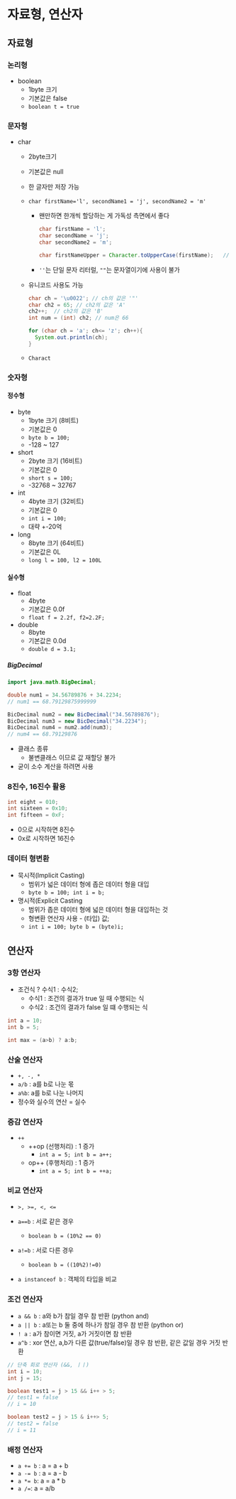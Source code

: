 # 자료형, 연산자

## 자료형

### 논리형

- boolean
  - 1byte 크기
  - 기본값은 false
  - `boolean t = true`

### 문자형

- char
  - 2byte크기
  
  - 기본값은 null
  
  - 한 글자만 저장 가능
  
  - `char firstName='l', secondName1 = 'j', secondName2 = 'm' `
  
    - 왠만하면 한개씩 할당하는 게 가독성 측면에서 좋다
  
      ```java
      char firstName = 'l';
      char secondName = 'j';
      char secondName2 = 'm';
      
      char firstNameUpper = Character.toUpperCase(firstName);	// L
      ```
    - `''`는 단일 문자 리터럴, `""`는 문자열이기에 사용이 불가
  
  - 유니코드 사용도 가능
  
    ```java
    char ch = '\u0022'; // ch의 값은 '"'
    char ch2 = 65; // ch2의 값은 'A'
    ch2++;	// ch2의 값은 'B'
    int num = (int) ch2; // num은 66
    
    for (char ch = 'a'; ch<= 'z'; ch++){
      System.out.println(ch);
    }
    ```
  
  - `Charact`

### 숫자형

#### 정수형

- byte
  - 1byte 크기 (8비트)
  - 기본값은 0
  - `byte b = 100;`
  - -128 ~ 127
- short
  - 2byte 크기 (16비트)
  - 기본값은 0
  - `short s = 100;`
  - -32768 ~ 32767
- int
  - 4byte 크기 (32비트)
  - 기본값은 0
  - `int i = 100;`
  - 대략 +-20억
- long
  - 8byte 크기 (64비트)
  - 기본값은 0L
  - `long l = 100, l2 = 100L`

#### 실수형

- float
  - 4byte
  - 기본값은 0.0f
  - `float f = 2.2f, f2=2.2F;`
- double
  - 8byte
  - 기본값은 0.0d
  - `double d = 3.1;`

##### BigDecimal

```java
import java.math.BigDecimal;

double num1 = 34.56789876 + 34.2234;
// num1 == 68.79129875999999

BicDecimal num2 = new BicDecimal("34.56789876");
BicDecimal num3 = new BicDecimal("34.2234");
BicDecimal num4 = num2.add(num3);
// num4 == 68.79129876
```

- 클래스 종류
  - 불변클래스 이므로 값 재할당 불가
- 굳이 소수 계산을 하려면 사용

### 8진수, 16진수 활용

```java
int eight = 010;
int sixteen = 0x10;
int fifteen = 0xF;
```

- 0으로 시작하면 8진수
- 0x로 시작하면 16진수







### 데이터 형변환

- 묵시적(Implicit Casting)
  - 범위가 넓은 데이터 형에 좁은 데이터 형을 대입
  - `byte b = 100; int i = b;`
- 명시적(Explicit Casting
  - 범위가 좁은 데이터 형에 넓은 데이터 형을 대입하는 것
  - 형변환 연산자 사용 - (타입) 값;
  - `int i = 100; byte b = (byte)i;`



## 연산자

### 3항 연산자

- 조건식 ? 수식1 : 수식2;
  - 수식1 : 조건의 결과가 true 일 때 수행되는 식
  - 수식2 : 조건의 결과가 false 일 떄 수행되는 식

```java
int a = 10;
int b = 5;

int max = (a>b) ? a:b;
```



### 산술 연산자

- `+, -, *`
- `a/b` : a를 b로 나눈 몫
- `a%b`: a를 b로 나눈 나머지
- 정수와 실수의 연산 = 실수



### 증감 연산자

- `++`
  - ++op (선행처리) : 1 증가
    - `int a = 5; int b = a++;`
  - op++ (후행처리) : 1 증가
    - `int a = 5; int b = ++a;`



### 비교 연산자

- `>, >=, <, <=`

- `a==b` : 서로 같은 경우
  - `boolean b = (10%2 == 0)`
- `a!=b` : 서로 다른 경우
  - `boolean b = ((10%2)!=0)`
- `a instanceof b` : 객체의 타입을 비교



### 조건 연산자

- `a && b` : a와 b가 참일 경우 참 반환 (python and)
- `a || b` : a또는 b 둘 중에 하나가 참일 경우 참 반환 (python or)
- `! a` : a가 참이면 거짓, a가 거짓이면 참 반환
- `a^b` : xor 연산, a,b가 다른 값(true/false)일 경우 참 반환, 같은 값일 경우 거짓 반환

```java
// 단축 회로 연산자 (&&, ㅣㅣ)
int i = 10;
int j = 15;

boolean test1 = j > 15 && i++ > 5;
// test1 = false
// i = 10

boolean test2 = j > 15 & i++> 5;
// test2 = false
// i = 11
```





### 배정 연산자

- `a += b` : a = a + b
- `a -= b` : a = a - b
- `a *= b`: a = a * b
- `a /=`: a = a/b